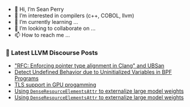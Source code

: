 - 👋 Hi, I’m Sean Perry
- 👀 I’m interested in compilers (c++, COBOL, llvm)
- 🌱 I’m currently learning ...
- 💞️ I’m looking to collaborate on ...
- 📫 How to reach me ...

<!---
s66perry/s66perry is a ✨ special ✨ repository because its `README.md` (this file) appears on your GitHub profile.
You can click the Preview link to take a look at your changes.
--->
### 📕 Latest LLVM Discourse Posts

<!-- DISCOURSE-LLVM:START -->
- [&quot;RFC: Enforcing pointer type alignment in Clang&quot; and UBSan](https://discourse.llvm.org/t/rfc-enforcing-pointer-type-alignment-in-clang-and-ubsan/83922#post_9)
- [Detect Undefined Behavior due to Uninitialized Variables in BPF Programs](https://discourse.llvm.org/t/detect-undefined-behavior-due-to-uninitialized-variables-in-bpf-programs/84116#post_5)
- [TLS support in GPU progamming](https://discourse.llvm.org/t/tls-support-in-gpu-progamming/84175#post_1)
- [Using `DenseResourceElementsAttr` to externalize large model weights](https://discourse.llvm.org/t/using-denseresourceelementsattr-to-externalize-large-model-weights/84173#post_3)
- [Using `DenseResourceElementsAttr` to externalize large model weights](https://discourse.llvm.org/t/using-denseresourceelementsattr-to-externalize-large-model-weights/84173#post_2)
<!-- DISCOURSE-LLVM:END -->
